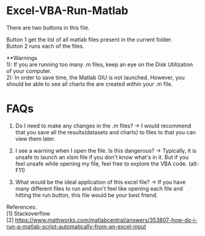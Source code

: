 # Excel-VBA-Run-Matlab

There are two buttons in this file.

Button 1 get the list of all matlab files present in the current folder.  
Button 2 runs each of the files.  

**Warnings  
1): If you are running too many .m files, keep an eye on the Disk Utilization of your computer.  
2): In order to save time, the Matlab GIU is not launched. However, you should be able to see all charts the are created within your .m file.


# FAQs  

1. Do I need to make any changes in the .m files?
-> I would recommend that you save all the results(datasets and charts) to files to that you can view them later.

2. I see a warning when I open the file. Is this dangerous?
-> Typically, it is unsafe to launch an xlsm file if you don't know what's in it. But if you feel unsafe while opening my file, feel free to explore the VBA code. (alt-F11)

3. What would be the ideal application of this excel file?
-> If you have many different files to run and don't feel like opening each file and hitting the run button, this file would be your best friend.  


References:  
[1] Stackoverflow  
[2] https://www.mathworks.com/matlabcentral/answers/353807-how-do-i-run-a-matlab-script-automatically-from-an-excel-input 
